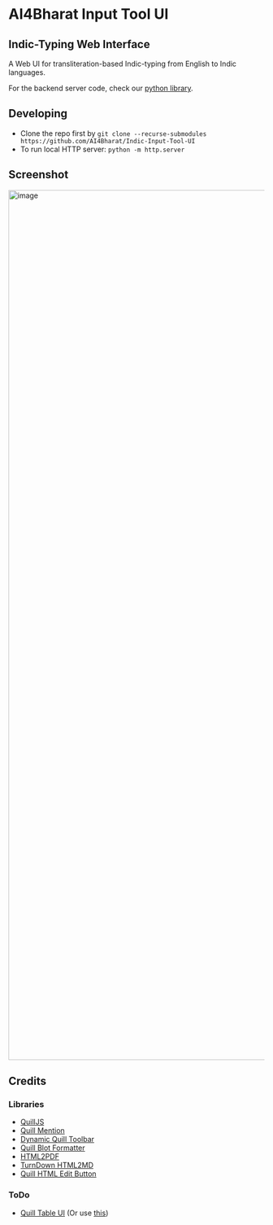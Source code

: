# AI4Bharat Input Tool UI

## Indic-Typing Web Interface

A Web UI for transliteration-based Indic-typing from English to Indic languages.

For the backend server code, check our [python library](https://pypi.org/project/ai4bharat-transliteration/).

## Developing

- Clone the repo first by `git clone --recurse-submodules https://github.com/AI4Bharat/Indic-Input-Tool-UI`
- To run local HTTP server: `python -m http.server`

## Screenshot
<img width="1710" alt="image" src="https://github.com/AI4Bharat/Indic-Input-Tool-UI/assets/88619994/d4b30e1f-5a89-49a9-a150-33033ea51228">

## Credits

### Libraries

- [QuillJS](https://quilljs.com/)
- [Quill Mention](https://github.com/AI4Bharat/quill-auto-complete)
- [Dynamic Quill Toolbar](https://github.com/T-vK/DynamicQuillTools)
- [Quill Blot Formatter](https://github.com/Fandom-OSS/quill-blot-formatter)
- [HTML2PDF](https://github.com/eKoopmans/html2pdf.js)
- [TurnDown HTML2MD](https://github.com/domchristie/turndown)
- [Quill HTML Edit Button](https://github.com/benwinding/quill-html-edit-button)

### ToDo

- [Quill Table UI](https://github.com/volser/quill-table-ui) (Or use [this](https://github.com/soccerloway/quill-better-table))
